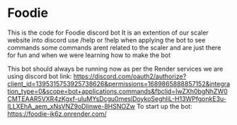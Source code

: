 # Foodie
This is the code for Foodie discord bot
It is an extention of our scaler website into discord
use /help or !help when applying the bot to see commands
some commands arent related to the scaler and are just there for fun and when we were learning how to make the bot


This bot should always be running now as per the Render services we are using
discord bot link: https://discord.com/oauth2/authorize?client_id=1395315753925738626&permissions=1689865888857152&integration_type=0&scope=bot+applications.commands&fbclid=IwZXh0bgNhZW0CMTEAAR5VXR4zKgxf-uIuMYsDcgu0meslDoykoSeghliL-H13WPfgonkE3u-ILLXEhA_aem_xNsVNZ9oDIinwe-8HSNOZw
To start up the bot: https://foodie-ik6z.onrender.com/
